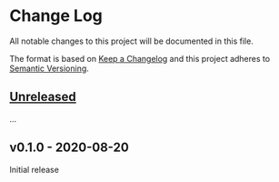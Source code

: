 # Change Log

All notable changes to this project will be documented in this file.

The format is based on [Keep a Changelog](http://keepachangelog.com/)
and this project adheres to [Semantic Versioning](http://semver.org/).


## [Unreleased]

...

## v0.1.0 - 2020-08-20

Initial release

[Unreleased]: https://github.com/rust-embedded/embedded-dma/compare/v0.1.0...HEAD
